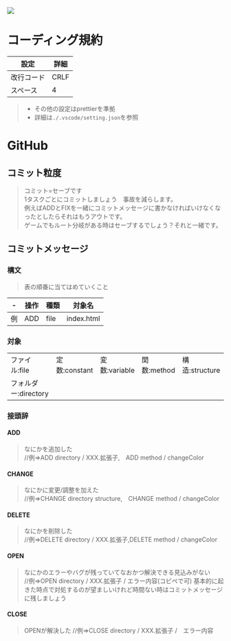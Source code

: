 <img src="https://uploda1.ysklog.net/eee1d71487629b9e9785d8ce46866d3f.png">

# コーディング規約
|設定|詳細|
|----|---|
|改行コード|CRLF|
|スペース | 4 |

> * その他の設定はprettierを準拠
> * 詳細は```./.vscode/setting.json```を参照
# GitHub
## コミット粒度
>コミット=セーブです<br>
1タスクごとにコミットしましょう　事故を減らします。<br>
例えばADDとFIXを一緒にコミットメッセージに書かなければいけなくなったとしたらそれはもうアウトです。<br>
ゲームでもルート分岐がある時はセーブするでしょう？それと一緒です。
## コミットメッセージ
### 構文
>表の順番に当てはめていくこと

|-|操作|種類|対象名|
|-|-|-|-|
|例|ADD|file|index.html|
### 対象
| | | | | |
|-|-|-|-|-|
|ファイル:file|定数:constant|変数:variable|関数:method|構造:structure|
|フォルダー:directory|

### 接頭辞
#### ADD
>なにかを追加した<br>
//例=>ADD directory / XXX.拡張子,　ADD method / changeColor
#### CHANGE
>なにかに変更/調整を加えた<br>
//例=>CHANGE directory structure,　CHANGE method / changeColor
#### DELETE
>なにかを削除した<br>
//例=>DELETE directory / XXX.拡張子,DELETE method / changeColor
#### OPEN
>なにかのエラーやバグが残っていてなおかつ解決できる見込みがない<br>
//例=>OPEN directory / XXX.拡張子 / エラー内容(コピペで可)
基本的に起きた時点で対処するのが望ましいけれど時間ない時はコミットメッセージに残しましょう
#### CLOSE
>OPENが解決した
//例=>CLOSE directory / XXX.拡張子 /　エラー内容
